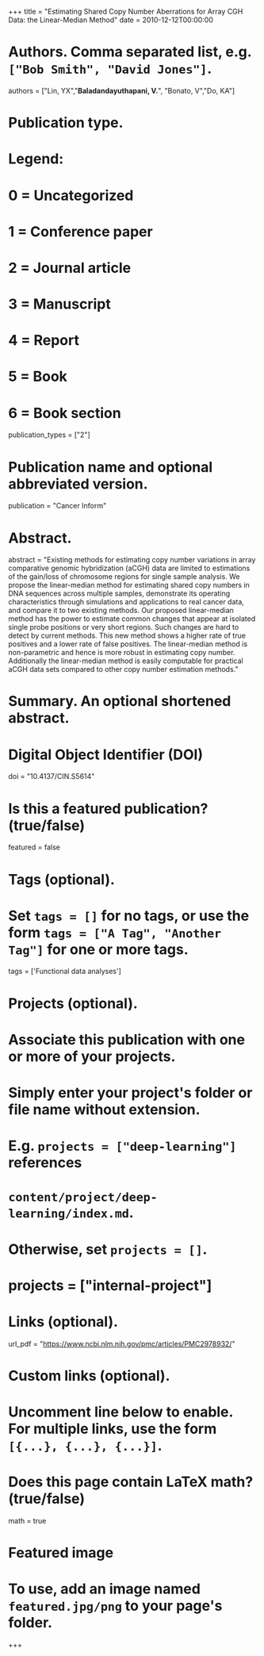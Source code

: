 +++
title = "Estimating Shared Copy Number Aberrations for Array CGH Data: the Linear-Median Method"
date = 2010-12-12T00:00:00

# Authors. Comma separated list, e.g. `["Bob Smith", "David Jones"]`.
authors = ["Lin, YX","**Baladandayuthapani, V.**", "Bonato, V","Do, KA"]


# Publication type.
# Legend:
# 0 = Uncategorized
# 1 = Conference paper
# 2 = Journal article
# 3 = Manuscript
# 4 = Report
# 5 = Book
# 6 = Book section
publication_types = ["2"]

# Publication name and optional abbreviated version.
publication = "Cancer Inform"

# Abstract.
abstract = "Existing methods for estimating copy number variations in array comparative genomic hybridization (aCGH) data are limited to estimations of the gain/loss of chromosome regions for single sample analysis. We propose the linear-median method for estimating shared copy numbers in DNA sequences across multiple samples, demonstrate its operating characteristics through simulations and applications to real cancer data, and compare it to two existing methods. Our proposed linear-median method has the power to estimate common changes that appear at isolated single probe positions or very short regions. Such changes are hard to detect by current methods. This new method shows a higher rate of true positives and a lower rate of false positives. The linear-median method is non-parametric and hence is more robust in estimating copy number. Additionally the linear-median method is easily computable for practical aCGH data sets compared to other copy number estimation methods."

# Summary. An optional shortened abstract.

# Digital Object Identifier (DOI)
doi = "10.4137/CIN.S5614"

# Is this a featured publication? (true/false)
featured = false

# Tags (optional).
#   Set `tags = []` for no tags, or use the form `tags = ["A Tag", "Another Tag"]` for one or more tags.
tags = ['Functional data analyses']

# Projects (optional).
#   Associate this publication with one or more of your projects.
#   Simply enter your project's folder or file name without extension.
#   E.g. `projects = ["deep-learning"]` references 
#   `content/project/deep-learning/index.md`.
#   Otherwise, set `projects = []`.
# projects = ["internal-project"]

# Links (optional).
 url_pdf = "https://www.ncbi.nlm.nih.gov/pmc/articles/PMC2978932/"




# Custom links (optional).
#   Uncomment line below to enable. For multiple links, use the form `[{...}, {...}, {...}]`.

# Does this page contain LaTeX math? (true/false)
math = true

# Featured image
# To use, add an image named `featured.jpg/png` to your page's folder. 
+++

